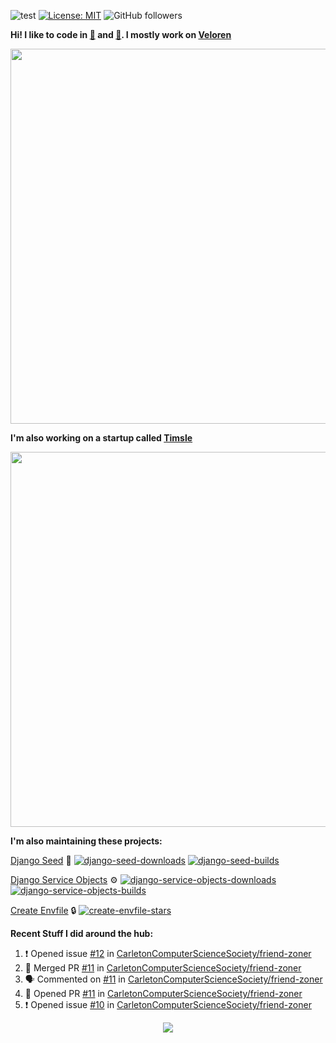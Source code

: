 ![test](https://hits.seeyoufarm.com/api/count/incr/badge.svg?url=https://github.com/AngelOnFira)
[![License: MIT](https://img.shields.io/badge/License-MIT-yellow.svg)](https://opensource.org/licenses/MIT)
![GitHub followers](https://img.shields.io/github/followers/angelonfira?style=social)

**Hi! I like to code in [:crab:](https://www.rust-lang.org/) and [:snake:](https://www.python.org/). I mostly work on [Veloren](https://veloren.net)**

<p align="center">
  <img width="600" src="https://media.discordapp.net/attachments/444005079410802699/730566298073038949/rsz_5f0656b6aa176.png">
</p>

**I'm also working on a startup called [Timsle](https://timsle.com)**

<p align="center">
  <img width="600" src="https://media.discordapp.net/attachments/444005079410802699/730566842674053130/rsz_5f0657242abb4.png">
</p>

**I'm also maintaining these projects:**

[Django Seed](https://github.com/Brobin/django-seed)
:seedling:
[![django-seed-downloads](https://pepy.tech/badge/django-seed)](https://pepy.tech/project/django-seed)
[![django-seed-builds](https://github.com/Brobin/django-seed/workflows/Test/badge.svg)](https://github.com/Brobin/django-seed)

[Django Service Objects](https://github.com/mixxorz/django-service-objects)
:gear:
[![django-service-objects-downloads](https://pepy.tech/badge/django-service-objects)](https://pepy.tech/project/django-service-objects)
[![django-service-objects-builds](https://github.com/mixxorz/django-service-objects/actions/workflows/test.yml/badge.svg)](https://github.com/mixxorz/django-service-objects/actions/workflows/test.yml)

[Create Envfile](https://github.com/SpicyPizza/create-envfile)
:lock:
[![create-envfile-stars](https://img.shields.io/github/stars/SpicyPizza/create-envfile?style=social)](https://github.com/SpicyPizza/create-envfile)

**Recent Stuff I did around the hub:**

<!--START_SECTION:activity-->
1. ❗️ Opened issue [#12](https://github.com/CarletonComputerScienceSociety/friend-zoner/issues/12) in [CarletonComputerScienceSociety/friend-zoner](https://github.com/CarletonComputerScienceSociety/friend-zoner)
2. 🎉 Merged PR [#11](https://github.com/CarletonComputerScienceSociety/friend-zoner/pull/11) in [CarletonComputerScienceSociety/friend-zoner](https://github.com/CarletonComputerScienceSociety/friend-zoner)
3. 🗣 Commented on [#11](https://github.com/CarletonComputerScienceSociety/friend-zoner/issues/11) in [CarletonComputerScienceSociety/friend-zoner](https://github.com/CarletonComputerScienceSociety/friend-zoner)
4. 💪 Opened PR [#11](https://github.com/CarletonComputerScienceSociety/friend-zoner/pull/11) in [CarletonComputerScienceSociety/friend-zoner](https://github.com/CarletonComputerScienceSociety/friend-zoner)
5. ❗️ Opened issue [#10](https://github.com/CarletonComputerScienceSociety/friend-zoner/issues/10) in [CarletonComputerScienceSociety/friend-zoner](https://github.com/CarletonComputerScienceSociety/friend-zoner)
<!--END_SECTION:activity-->

<p align="center">
  <img src="https://github-profile-trophy.vercel.app/?username=angelonfira&column=4&theme=nord&margin-w=15&margin-h=15">
</p>
